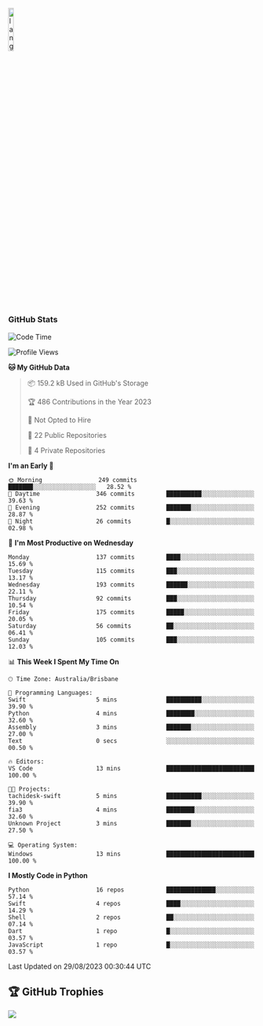 <p align="left"><img width=15%" src="https://github.com/alansmathew/alansmathew/raw/master/lang.gif" alt="lang image here" /></p>

# <h3 align="left">GitHub Stats</h3>

<!--START_SECTION:waka-->
![Code Time](http://img.shields.io/badge/Code%20Time-310%20hrs%2038%20mins-blue)

![Profile Views](http://img.shields.io/badge/Profile%20Views-0-blue)

**🐱 My GitHub Data** 

> 📦 159.2 kB Used in GitHub's Storage 
 > 
> 🏆 486 Contributions in the Year 2023
 > 
> 🚫 Not Opted to Hire
 > 
> 📜 22 Public Repositories 
 > 
> 🔑 4 Private Repositories 
 > 
**I'm an Early 🐤** 

```text
🌞 Morning                249 commits         ███████░░░░░░░░░░░░░░░░░░   28.52 % 
🌆 Daytime                346 commits         ██████████░░░░░░░░░░░░░░░   39.63 % 
🌃 Evening                252 commits         ███████░░░░░░░░░░░░░░░░░░   28.87 % 
🌙 Night                  26 commits          █░░░░░░░░░░░░░░░░░░░░░░░░   02.98 % 
```
📅 **I'm Most Productive on Wednesday** 

```text
Monday                   137 commits         ████░░░░░░░░░░░░░░░░░░░░░   15.69 % 
Tuesday                  115 commits         ███░░░░░░░░░░░░░░░░░░░░░░   13.17 % 
Wednesday                193 commits         ██████░░░░░░░░░░░░░░░░░░░   22.11 % 
Thursday                 92 commits          ███░░░░░░░░░░░░░░░░░░░░░░   10.54 % 
Friday                   175 commits         █████░░░░░░░░░░░░░░░░░░░░   20.05 % 
Saturday                 56 commits          ██░░░░░░░░░░░░░░░░░░░░░░░   06.41 % 
Sunday                   105 commits         ███░░░░░░░░░░░░░░░░░░░░░░   12.03 % 
```


📊 **This Week I Spent My Time On** 

```text
🕑︎ Time Zone: Australia/Brisbane

💬 Programming Languages: 
Swift                    5 mins              ██████████░░░░░░░░░░░░░░░   39.90 % 
Python                   4 mins              ████████░░░░░░░░░░░░░░░░░   32.60 % 
Assembly                 3 mins              ███████░░░░░░░░░░░░░░░░░░   27.00 % 
Text                     0 secs              ░░░░░░░░░░░░░░░░░░░░░░░░░   00.50 % 

🔥 Editors: 
VS Code                  13 mins             █████████████████████████   100.00 % 

🐱‍💻 Projects: 
tachidesk-swift          5 mins              ██████████░░░░░░░░░░░░░░░   39.90 % 
fia3                     4 mins              ████████░░░░░░░░░░░░░░░░░   32.60 % 
Unknown Project          3 mins              ███████░░░░░░░░░░░░░░░░░░   27.50 % 

💻 Operating System: 
Windows                  13 mins             █████████████████████████   100.00 % 
```

**I Mostly Code in Python** 

```text
Python                   16 repos            ██████████████░░░░░░░░░░░   57.14 % 
Swift                    4 repos             ████░░░░░░░░░░░░░░░░░░░░░   14.29 % 
Shell                    2 repos             ██░░░░░░░░░░░░░░░░░░░░░░░   07.14 % 
Dart                     1 repo              █░░░░░░░░░░░░░░░░░░░░░░░░   03.57 % 
JavaScript               1 repo              █░░░░░░░░░░░░░░░░░░░░░░░░   03.57 % 
```




 Last Updated on 29/08/2023 00:30:44 UTC
<!--END_SECTION:waka-->

## 🏆 GitHub Trophies

![](https://github-profile-trophy.vercel.app/?username=samh06&theme=discord&no-frame=true&no-bg=false&margin-w=4)
